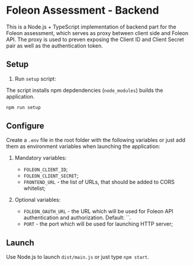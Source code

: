 # Foleon Assessment - Backend

This is a Node.js + TypeScript implementation of backend part for the Foleon assessment, which serves as proxy between client side and Foleon API. The proxy is used to preven exposing the Client ID and Client Secret pair as well as the authentication token.

## Setup

1. Run `setup` script:

The script installs npm depdendencies (`node_modules`) builds the application.

   ```sh
   npm run setup
   ```

## Configure

Create a `.env` file in the root folder with the following variables or just add them as environment variables when launching the application:

1. Mandatory variables:

   - `FOLEON_CLIENT_ID`;
   - `FOLEON_CLIENT_SECRET`;
   - `FRONTEND_URL` - the list of URLs, that should be added to CORS whitelist;

1. Optional variables:

   - `FOLEON_OAUTH_URL` - the URL which will be used for Foleon API authentication and authorization. Default: ``.
   - `PORT` - the port which will be used for launching HTTP server;

## Launch

Use Node.js to launch `dist/main.js` or just type `npm start`.
